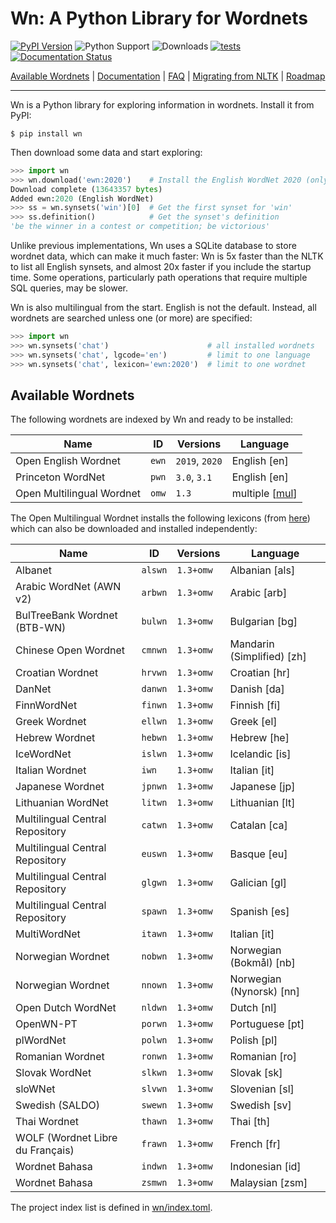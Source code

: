# Wn: A Python Library for Wordnets

[![PyPI Version](https://img.shields.io/pypi/v/wn.svg?style=flat-square)](https://pypi.org/project/wn/)
![Python Support](https://img.shields.io/pypi/pyversions/wn.svg?style=flat-square)
![Downloads](https://img.shields.io/pypi/dm/wn?style=flat-square)
[![tests](https://github.com/goodmami/wn/workflows/tests/badge.svg)](https://github.com/goodmami/wn/actions?query=workflow%3A%22tests%22)
[![Documentation Status](https://readthedocs.org/projects/wn/badge/?version=latest&style=flat-square)](https://wn.readthedocs.io/en/latest/?badge=latest)

[Available Wordnets](#available-wordnets)
| [Documentation](https://wn.readthedocs.io/)
| [FAQ](https://wn.readthedocs.io/en/latest/faq.html)
| [Migrating from NLTK](https://wn.readthedocs.io/en/latest/guides/nltk-migration.html)
| [Roadmap](https://github.com/goodmami/wn/projects)

---

Wn is a Python library for exploring information in wordnets. Install
it from PyPI:

```console
$ pip install wn
```

Then download some data and start exploring:

```python
>>> import wn
>>> wn.download('ewn:2020')    # Install the English WordNet 2020 (only once)
Download complete (13643357 bytes)
Added ewn:2020 (English WordNet)
>>> ss = wn.synsets('win')[0]  # Get the first synset for 'win'
>>> ss.definition()            # Get the synset's definition
'be the winner in a contest or competition; be victorious'
```

Unlike previous implementations, Wn uses a SQLite database to store
wordnet data, which can make it much faster: Wn is 5x faster than the
NLTK to list all English synsets, and almost 20x faster if you include
the startup time. Some operations, particularly path operations that
require multiple SQL queries, may be slower.

Wn is also multilingual from the start. English is not the
default. Instead, all wordnets are searched unless one (or more) are
specified:

```python
>>> import wn
>>> wn.synsets('chat')                      # all installed wordnets
>>> wn.synsets('chat', lgcode='en')         # limit to one language
>>> wn.synsets('chat', lexicon='ewn:2020')  # limit to one wordnet
```

## Available Wordnets

The following wordnets are indexed by Wn and ready to be installed:

| Name                       | ID    | Versions       | Language         |
| -------------------------- | ----- | -------------- | ---------------- |
| Open English Wordnet       | `ewn` | `2019`, `2020` | English [en]     |
| Princeton WordNet          | `pwn` | `3.0`, `3.1`   | English [en]     |
| Open Multilingual Wordnet  | `omw` | `1.3`          | multiple [[mul]] |

[mul]: https://iso639-3.sil.org/code/mul

The Open Multilingual Wordnet installs the following lexicons (from
[here](https://github.com/bond-lab/omw-data/releases/tag/v1.3)) which
can also be downloaded and installed independently:

| Name                             | ID      | Versions   | Language                   |
| -------------------------------- | ------- | ---------- | -------------------------- |
| Albanet                          | `alswn` | `1.3+omw`  | Albanian [als]             |
| Arabic WordNet (AWN v2)          | `arbwn` | `1.3+omw`  | Arabic [arb]               |
| BulTreeBank Wordnet (BTB-WN)     | `bulwn` | `1.3+omw`  | Bulgarian [bg]             |
| Chinese Open Wordnet             | `cmnwn` | `1.3+omw`  | Mandarin (Simplified) [zh] |
| Croatian Wordnet                 | `hrvwn` | `1.3+omw`  | Croatian [hr]              |
| DanNet                           | `danwn` | `1.3+omw`  | Danish [da]                |
| FinnWordNet                      | `finwn` | `1.3+omw`  | Finnish [fi]               |
| Greek Wordnet                    | `ellwn` | `1.3+omw`  | Greek [el]                 |
| Hebrew Wordnet                   | `hebwn` | `1.3+omw`  | Hebrew [he]                |
| IceWordNet                       | `islwn` | `1.3+omw`  | Icelandic [is]             |
| Italian Wordnet                  | `iwn`   | `1.3+omw`  | Italian [it]               |
| Japanese Wordnet                 | `jpnwn` | `1.3+omw`  | Japanese [jp]              |
| Lithuanian  WordNet              | `litwn` | `1.3+omw`  | Lithuanian [lt]            |
| Multilingual Central Repository  | `catwn` | `1.3+omw`  | Catalan [ca]               |
| Multilingual Central Repository  | `euswn` | `1.3+omw`  | Basque [eu]                |
| Multilingual Central Repository  | `glgwn` | `1.3+omw`  | Galician [gl]              |
| Multilingual Central Repository  | `spawn` | `1.3+omw`  | Spanish [es]               |
| MultiWordNet                     | `itawn` | `1.3+omw`  | Italian [it]               |
| Norwegian Wordnet                | `nobwn` | `1.3+omw`  | Norwegian (Bokmål) [nb]    |
| Norwegian Wordnet                | `nnown` | `1.3+omw`  | Norwegian (Nynorsk) [nn]   |
| Open Dutch WordNet               | `nldwn` | `1.3+omw`  | Dutch [nl]                 |
| OpenWN-PT                        | `porwn` | `1.3+omw`  | Portuguese [pt]            |
| plWordNet                        | `polwn` | `1.3+omw`  | Polish [pl]                |
| Romanian Wordnet                 | `ronwn` | `1.3+omw`  | Romanian [ro]              |
| Slovak WordNet                   | `slkwn` | `1.3+omw`  | Slovak [sk]                |
| sloWNet                          | `slvwn` | `1.3+omw`  | Slovenian [sl]             |
| Swedish (SALDO)                  | `swewn` | `1.3+omw`  | Swedish [sv]               |
| Thai Wordnet                     | `thawn` | `1.3+omw`  | Thai [th]                  |
| WOLF (Wordnet Libre du Français) | `frawn` | `1.3+omw`  | French [fr]                |
| Wordnet Bahasa                   | `indwn` | `1.3+omw`  | Indonesian [id]            |
| Wordnet Bahasa                   | `zsmwn` | `1.3+omw`  | Malaysian [zsm]            |

The project index list is defined in [wn/index.toml](wn/index.toml).
